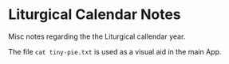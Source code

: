 # Liturgical Calendar Notes

Misc notes regarding the the Liturgical callendar year.

The file ```cat tiny-pie.txt``` is used as a visual aid in the main App.
